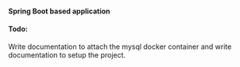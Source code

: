 #### Spring Boot based application

#### Todo:
Write documentation to attach the mysql docker container and write documentation to setup the project.
